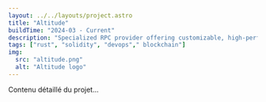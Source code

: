 ```yaml
---
layout: ../../layouts/project.astro
title: "Altitude"
buildTime: "2024-03 - Current"
description: "Specialized RPC provider offering customizable, high-performance node access and API solutions, primarily for EVM-compatible networks with plans to expand to other chains. Empowering developers and DApps with tailored blockchain infrastructure to innovate across diverse blockchain ecosystems."
tags: ["rust", "solidity", "devops"," blockchain"]
img:
  src: "altitude.png"
  alt: "Altitude logo"
---
```


Contenu détaillé du projet...